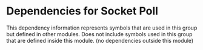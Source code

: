 
# Dependencies for Socket Poll
This dependency information represents symbols that are used in this group but defined in other modules.  Does not include symbols used in this group that are defined inside this module.
(no dependencies outside this module)
